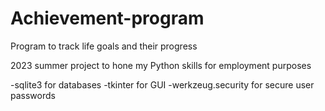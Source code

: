 # Achievement-program
Program to track life goals and their progress

2023 summer project to hone my Python skills for employment purposes

-sqlite3 for databases
-tkinter for GUI
-werkzeug.security for secure user passwords
